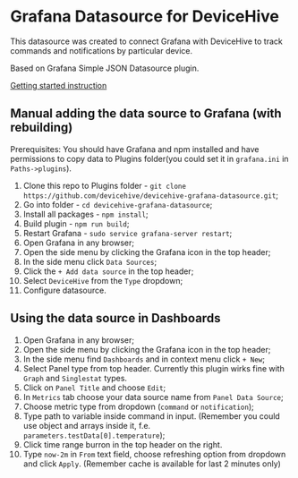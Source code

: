 # Grafana Datasource for DeviceHive 

This datasource was created to connect Grafana with DeviceHive to track commands and notifications by particular device.

Based on Grafana Simple JSON Datasource plugin.

[Getting started instruction](https://docs.devicehive.com/docs/grafana-datasource)

## Manual adding the data source to Grafana (with rebuilding)

Prerequisites: You should have Grafana and npm installed and have permissions to copy data to Plugins folder(you could set it in `grafana.ini` in `Paths->plugins`).

1. Clone this repo to Plugins folder - `git clone https://github.com/devicehive/devicehive-grafana-datasource.git`;
2. Go into folder - `cd devicehive-grafana-datasource`;
3. Install all packages - `npm install`;
4. Build plugin - `npm run build`;
5. Restart Grafana - `sudo service grafana-server restart`;
6. Open Grafana in any browser;
7. Open the side menu by clicking the Grafana icon in the top header;
8. In the side menu click `Data Sources`;
9. Click the `+ Add data source` in the top header;
10. Select `DeviceHive` from the `Type` dropdown;
11. Configure datasource.

## Using the data source in Dashboards

1. Open Grafana in any browser;
2. Open the side menu by clicking the Grafana icon in the top header;
3. In the side menu find `Dashboards` and in context menu click `+ New`;
4. Select Panel type from top header. Currently this plugin wirks fine with `Graph` and `Singlestat` types.
5. Click on `Panel Title` and choose `Edit`;
6. In `Metrics` tab choose your data source name from `Panel Data Source`;
7. Choose metric type from dropdown (`command` or `notification`);
8. Type path to variable inside command in input. (Remember you could use object and arrays inside it, f.e. `parameters.testData[0].temperature`);
9. Click time range burron in the top header on the right.
10. Type `now-2m` in `From` text field, choose refreshing option from dropdown and click `Apply`. (Remember cache is available for last 2 minutes only)